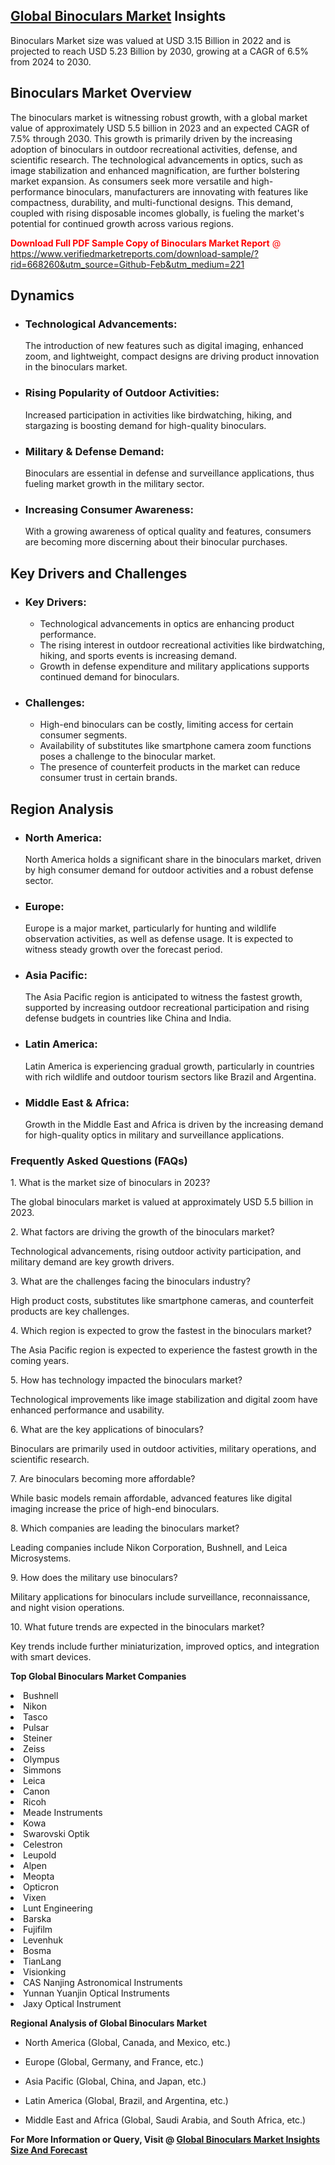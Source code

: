 <h2><a href="https://www.verifiedmarketreports.com/download-sample/?rid=668260&amp;utm_source=Github&amp;utm_medium=221" target="_blank">Global Binoculars Market</a> Insights</h2><p>Binoculars Market size was valued at USD 3.15 Billion in 2022 and is projected to reach USD 5.23 Billion by 2030, growing at a CAGR of 6.5% from 2024 to 2030.</p><p><h2>Binoculars Market Overview</h2> <p>The binoculars market is witnessing robust growth, with a global market value of approximately USD 5.5 billion in 2023 and an expected CAGR of 7.5% through 2030. This growth is primarily driven by the increasing adoption of binoculars in outdoor recreational activities, defense, and scientific research. The technological advancements in optics, such as image stabilization and enhanced magnification, are further bolstering market expansion. As consumers seek more versatile and high-performance binoculars, manufacturers are innovating with features like compactness, durability, and multi-functional designs. This demand, coupled with rising disposable incomes globally, is fueling the market's potential for continued growth across various regions. <p><span class=""><span style="color: #ff0000;"><strong>Download Full PDF Sample Copy of Binoculars Market Report</strong> @ </span><a href="https://www.verifiedmarketreports.com/download-sample/?rid=668260&amp;utm_source=Github-Feb&amp;utm_medium=221" target="_blank">https://www.verifiedmarketreports.com/download-sample/?rid=668260&amp;utm_source=Github-Feb&amp;utm_medium=221</a></span></p></p> <h2>Dynamics</h2> <ul> <li><h3>Technological Advancements:</h3> The introduction of new features such as digital imaging, enhanced zoom, and lightweight, compact designs are driving product innovation in the binoculars market.</li> <li><h3>Rising Popularity of Outdoor Activities:</h3> Increased participation in activities like birdwatching, hiking, and stargazing is boosting demand for high-quality binoculars.</li> <li><h3>Military & Defense Demand:</h3> Binoculars are essential in defense and surveillance applications, thus fueling market growth in the military sector.</li> <li><h3>Increasing Consumer Awareness:</h3> With a growing awareness of optical quality and features, consumers are becoming more discerning about their binocular purchases.</li> </ul> <h2>Key Drivers and Challenges</h2> <ul> <li><h3>Key Drivers:</h3> <ul> <li>Technological advancements in optics are enhancing product performance.</li> <li>The rising interest in outdoor recreational activities like birdwatching, hiking, and sports events is increasing demand.</li> <li>Growth in defense expenditure and military applications supports continued demand for binoculars.</li> </ul> </li> <li><h3>Challenges:</h3> <ul> <li>High-end binoculars can be costly, limiting access for certain consumer segments.</li> <li>Availability of substitutes like smartphone camera zoom functions poses a challenge to the binocular market.</li> <li>The presence of counterfeit products in the market can reduce consumer trust in certain brands.</li> </ul> </li> </ul> <h2>Region Analysis</h2> <ul> <li><h3>North America:</h3> North America holds a significant share in the binoculars market, driven by high consumer demand for outdoor activities and a robust defense sector.</li> <li><h3>Europe:</h3> Europe is a major market, particularly for hunting and wildlife observation activities, as well as defense usage. It is expected to witness steady growth over the forecast period.</li> <li><h3>Asia Pacific:</h3> The Asia Pacific region is anticipated to witness the fastest growth, supported by increasing outdoor recreational participation and rising defense budgets in countries like China and India.</li> <li><h3>Latin America:</h3> Latin America is experiencing gradual growth, particularly in countries with rich wildlife and outdoor tourism sectors like Brazil and Argentina.</li> <li><h3>Middle East & Africa:</h3> Growth in the Middle East and Africa is driven by the increasing demand for high-quality optics in military and surveillance applications.</li> </ul> <h3>Frequently Asked Questions (FAQs)</h3> <p>1. What is the market size of binoculars in 2023?</p> <p>The global binoculars market is valued at approximately USD 5.5 billion in 2023.</p> <p>2. What factors are driving the growth of the binoculars market?</p> <p>Technological advancements, rising outdoor activity participation, and military demand are key growth drivers.</p> <p>3. What are the challenges facing the binoculars industry?</p> <p>High product costs, substitutes like smartphone cameras, and counterfeit products are key challenges.</p> <p>4. Which region is expected to grow the fastest in the binoculars market?</p> <p>The Asia Pacific region is expected to experience the fastest growth in the coming years.</p> <p>5. How has technology impacted the binoculars market?</p> <p>Technological improvements like image stabilization and digital zoom have enhanced performance and usability.</p> <p>6. What are the key applications of binoculars?</p> <p>Binoculars are primarily used in outdoor activities, military operations, and scientific research.</p> <p>7. Are binoculars becoming more affordable?</p> <p>While basic models remain affordable, advanced features like digital imaging increase the price of high-end binoculars.</p> <p>8. Which companies are leading the binoculars market?</p> <p>Leading companies include Nikon Corporation, Bushnell, and Leica Microsystems.</p> <p>9. How does the military use binoculars?</p> <p>Military applications for binoculars include surveillance, reconnaissance, and night vision operations.</p> <p>10. What future trends are expected in the binoculars market?</p> <p>Key trends include further miniaturization, improved optics, and integration with smart devices.</p> </p><p><strong>Top Global Binoculars Market Companies</strong></p><div data-test-id=""><p><li> Bushnell</li><li> Nikon</li><li> Tasco</li><li> Pulsar</li><li> Steiner</li><li> Zeiss</li><li> Olympus</li><li> Simmons</li><li> Leica</li><li> Canon</li><li> Ricoh</li><li> Meade Instruments</li><li> Kowa</li><li> Swarovski Optik</li><li> Celestron</li><li> Leupold</li><li> Alpen</li><li> Meopta</li><li> Opticron</li><li> Vixen</li><li> Lunt Engineering</li><li> Barska</li><li> Fujifilm</li><li> Levenhuk</li><li> Bosma</li><li> TianLang</li><li> Visionking</li><li> CAS Nanjing Astronomical Instruments</li><li> Yunnan Yuanjin Optical Instruments</li><li> Jaxy Optical Instrument</li></p><div><strong>Regional Analysis of&nbsp;Global Binoculars Market</strong></div><ul><li dir="ltr"><p dir="ltr">North America&nbsp;(Global, Canada, and Mexico, etc.)</p></li><li dir="ltr"><p dir="ltr">Europe (Global, Germany, and France, etc.)</p></li><li dir="ltr"><p dir="ltr">Asia Pacific&nbsp;(Global, China, and Japan, etc.)</p></li><li dir="ltr"><p dir="ltr">Latin America&nbsp;(Global, Brazil, and Argentina, etc.)</p></li><li dir="ltr">Middle East and Africa&nbsp;(Global, Saudi Arabia, and South Africa, etc.)</li></ul><p><strong>For More Information or Query, Visit @&nbsp;</strong><strong><a href="https://www.verifiedmarketreports.com/product/binoculars-market/?utm_source=Github&amp;utm_medium=221" target="_blank">Global Binoculars Market Insights Size And Forecast</a></strong></p></div>
